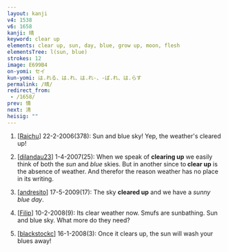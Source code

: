 ```yaml
---
layout: kanji
v4: 1538
v6: 1658
kanji: 晴
keyword: clear up
elements: clear up, sun, day, blue, grow up, moon, flesh
elementsTree: l(sun, blue)
strokes: 12
image: E699B4
on-yomi: セイ
kun-yomi: は.れる、は.れ、は.れ-、-ば.れ、は.らす
permalink: /晴/
redirect_from:
 - /1658/
prev: 情
next: 清
heisig: ""
---
```


1) [<a href="http://kanji.koohii.com/profile/Raichu">Raichu</a>] 22-2-2006(378): Sun and blue sky! Yep, the weather&#039;s cleared up!

2) [<a href="http://kanji.koohii.com/profile/dilandau23">dilandau23</a>] 1-4-2007(25): When we speak of <strong>clearing up</strong> we easily think of both the <em>sun</em> and <em>blue</em> skies. But in another since to<strong> clear up</strong> is the absence of weather. And therefor the reason weather has no place in its writing.

3) [<a href="http://kanji.koohii.com/profile/andresito">andresito</a>] 17-5-2009(17): The sky <strong>cleared up</strong> and we have a <em>sunny blue day</em>.

4) [<a href="http://kanji.koohii.com/profile/Filip">Filip</a>] 10-2-2008(9): Its clear weather now. Smufs are sunbathing. Sun and blue sky. What more do they need?

5) [<a href="http://kanji.koohii.com/profile/blackstockc">blackstockc</a>] 16-1-2008(3): Once it clears up, the sun will wash your blues away!

